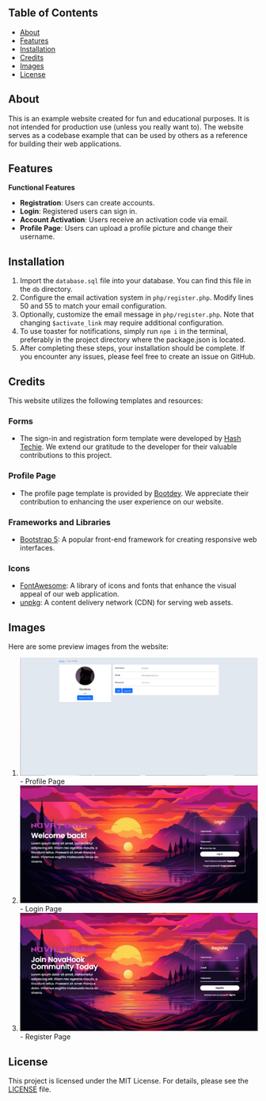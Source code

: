 ## Table of Contents
- [About](#about)
- [Features](#features)
- [Installation](#installation)
- [Credits](#credits)
- [Images](#images)
- [License](#license)

## About

This is an example website created for fun and educational purposes. It is not intended for production use (unless you really want to). The website serves as a codebase example that can be used by others as a reference for building their web applications.

## Features

**Functional Features**
- **Registration**: Users can create accounts.
- **Login**: Registered users can sign in.
- **Account Activation**: Users receive an activation code via email.
- **Profile Page**: Users can upload a profile picture and change their username.

## Installation

1. Import the `database.sql` file into your database. You can find this file in the `db` directory.
2. Configure the email activation system in `php/register.php`. Modify lines 50 and 55 to match your email configuration.
3. Optionally, customize the email message in `php/register.php`. Note that changing `$activate_link` may require additional configuration.
4. To use toaster for notifications, simply run `npm i` in the terminal, preferably in the project directory where the package.json is located.
5. After completing these steps, your installation should be complete. If you encounter any issues, please feel free to create an issue on GitHub.

## Credits

This website utilizes the following templates and resources:

### Forms

- The sign-in and registration form template were developed by [Hash Techie](https://github.com/Hashtechieofficial/Form-). We extend our gratitude to the developer for their valuable contributions to this project.

### Profile Page

- The profile page template is provided by [Bootdey](https://www.bootdey.com/snippets/view/profile-with-data-and-skills). We appreciate their contribution to enhancing the user experience on our website.

### Frameworks and Libraries

- [Bootstrap 5](https://getbootstrap.com/): A popular front-end framework for creating responsive web interfaces.

### Icons

- [FontAwesome](https://fontawesome.com/): A library of icons and fonts that enhance the visual appeal of our web application.
- [unpkg](https://unpkg.com): A content delivery network (CDN) for serving web assets.

## Images

Here are some preview images from the website:

1. ![Profile Page](img/profile.png) - Profile Page
2. ![Login Page](img/login.png) - Login Page
3. ![Register Page](img/register.png) - Register Page

## License

This project is licensed under the MIT License. For details, please see the [LICENSE](LICENSE) file.
